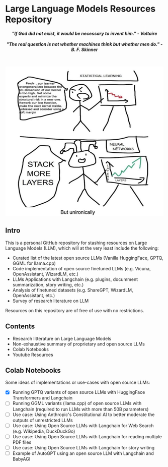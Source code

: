 # **Large Language Models Resources Repository**

<p align="center">
<b><i>"If God did not exist, it would be necessary to invent him." - Voltaire</i></b>
<br>
<br>
<b><i>"The real question is not whether machines think but whether men do." - B. F. Skinner</i></b>
</p>

<br>

<p align="center">
  <img src="images/meme.PNG" alt="Image Description" width="600px">
</p>


## Intro

This is a personal GitHub repository for stashing resources on Large Language Models (LLM), which will at the very least include the following:

- Curated list of the latest open source LLMs (Vanilla HuggingFace, GPTQ, GGML for llama.cpp)
- Code implementation of open source finetuned LLMs (e.g. Vicuna, OpenAssistant, WizardLM, etc.)
- LLMs Applications with Langchain (e.g. plugins, documment summarization, story writing, etc.)
- Analysis of finetuned datasets (e.g. ShareGPT, WizardLM, OpenAssistant, etc.)
- Survey of research literature on LLM

Resources on this repository are of free of use with no restrictions.

## Contents

- Research litterature on Large Language Models
- Non-exhaustive summary of proprietary and open source LLMs
- Colab Notebooks
- Youtube Resources

## Colab Notebooks

Some ideas of implementations or use-cases with open source LLMs:

- [x] Running GPTQ variants of open source LLMs with HuggingFace Transformers and Langchain
- [ ] Running GGML variants (llama.cpp) of open source LLMs with Langchain (required to run LLMs with more than 50B parameters)
- [ ] Use case: Using Anthropic's Constitutional AI to better moderate the outputs of unrestricted LLMs  
- [ ] Use case: Using Open Source LLMs with Langchain for Web Search (e.g. Wikipedia, DuckDuckGo)
- [ ] Use case: Using Open Source LLMs with Langchain for reading multiple PDF files
- [ ] Use case: Using Open Source LLMs with Langchain for story writing
- [ ] Example of AutoGPT using an open source LLM with Langchain and BabyAGI